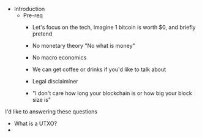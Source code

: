 - Introduction
  - Pre-req
    - Let's focus on the tech, Imagine 1 bitcoin is worth $0, and briefly pretend 
    - No monetary theory "No what is money"
    - No macro economics  
    - We can get coffee or drinks if you'd like to talk about 
    - Legal disclaiminer

    - "I don't care how long your blockchain is or how big your block size is"

I'd like to answering these questions
- What is a UTXO?
- 
